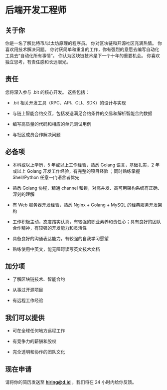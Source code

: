 # 后端开发工程师

## 关于你

你是一名了解比特币/以太坊原理的程序员。 你对区块链和开源社区充满热情。 你喜欢用技术解决问题。 你讨厌简单和重复的工作，你有强烈的意愿去编写自动化工具去“自动化所有事情”。 你认为区块链技术是下一个十年的重要机会。 你喜欢独立思考，有责任感和长远眼光。

## 责任

您将深入参与 .bit 的核心开发。 这些包括：

- .bit 相关开发工具（RPC、API、CLI、SDK）的设计与实现

- 与链上智能合约交互，包括发送满足合约条件的交易和解析智能合约数据

- 编写高质量的代码和相应的单元测试用例

- 与社区成员合作解决问题

## 必备项

- 本科或以上学历，5 年或以上工作经验，熟悉 Golang 语言，基础扎实，2 年或以上 Golang 开发工作经验，有完整的项目经验 ；同时熟练掌握 Shell/Python 任意一门语言者优先

- 熟悉 Golang 协程，精通 channel 和锁，对高并发、高可用架构系统有正确、深刻的理解

- 有 Web 服务器开发经验，熟悉 Nginx + Golang + MySQL 的经典服务开发架构

- 工作积极主动，态度踏实认真，有较强的职业素养和责任心；具有良好的团队合作精神，有较强的开发能力和灵活性

- 具备良好的沟通表达能力，有较强的自我学习愿望

- 熟练使用中英文，能无障碍读写英文技术文档

## 加分项

- 了解区块链技术、智能合约

- 从事过开源项目

- 有远程工作经验

## 我们可以提供

- 可在全球任何地方远程工作

- 有竞争力的薪酬和股权

- 完全透明和协作的团队文化



## 现在申请

请将你的简历发送至 **hiring@d.id** ，我们将在 24 小时内给你反馈。
